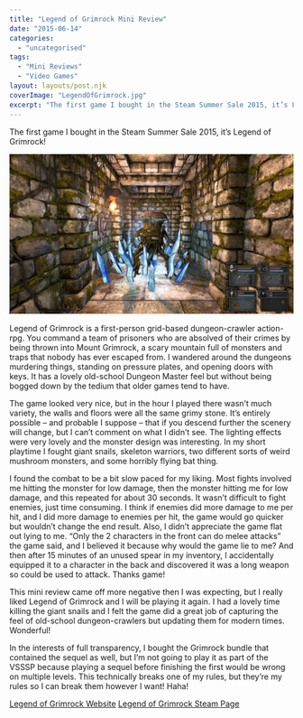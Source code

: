 ```yaml
---
title: "Legend of Grimrock Mini Review"
date: "2015-06-14"
categories: 
  - "uncategorised"
tags: 
  - "Mini Reviews"
  - "Video Games"
layout: layouts/post.njk
coverImage: "LegendOfGrimrock.jpg"
excerpt: "The first game I bought in the Steam Summer Sale 2015, it’s Legend of Grimrock!"
---
```

The first game I bought in the Steam Summer Sale 2015, it’s Legend of Grimrock!

![Legend of Grimrock](images/LegendOfGrimrock.jpg "Legend of Grimrock")

Legend of Grimrock is a first-person grid-based dungeon-crawler action-rpg. You command a team of prisoners who are absolved of their crimes by being thrown into Mount Grimrock, a scary mountain full of monsters and traps that nobody has ever escaped from. I wandered around the dungeons murdering things, standing on pressure plates, and opening doors with keys. It has a lovely old-school Dungeon Master feel but without being bogged down by the tedium that older games tend to have.

The game looked very nice, but in the hour I played there wasn’t much variety, the walls and floors were all the same grimy stone. It’s entirely possible – and probable I suppose – that if you descend further the scenery will change, but I can’t comment on what I didn’t see. The lighting effects were very lovely and the monster design was interesting. In my short playtime I fought giant snails, skeleton warriors, two different sorts of weird mushroom monsters, and some horribly flying bat thing.

I found the combat to be a bit slow paced for my liking. Most fights involved me hitting the monster for low damage, then the monster hitting me for low damage, and this repeated for about 30 seconds. It wasn’t difficult to fight enemies, just time consuming. I think if enemies did more damage to me per hit, and I did more damage to enemies per hit, the game would go quicker but wouldn’t change the end result. Also, I didn’t appreciate the game flat out lying to me. “Only the 2 characters in the front can do melee attacks” the game said, and I believed it because why would the game lie to me? And then after 15 minutes of an unused spear in my inventory, I accidentally equipped it to a character in the back and discovered it was a long weapon so could be used to attack. Thanks game!

This mini review came off more negative then I was expecting, but I really liked Legend of Grimrock and I will be playing it again. I had a lovely time killing the giant snails and I felt the game did a great job of capturing the feel of old-school dungeon-crawlers but updating them for modern times. Wonderful!

In the interests of full transparency, I bought the Grimrock bundle that contained the sequel as well, but I’m not going to play it as part of the VSSSP because playing a sequel before finishing the first would be wrong on multiple levels. This technically breaks one of my rules, but they’re my rules so I can break them however I want! Haha!

[Legend of Grimrock Website](http://www.grimrock.net/)
[Legend of Grimrock Steam Page](http://store.steampowered.com/app/207170/Legend_of_Grimrock/)
